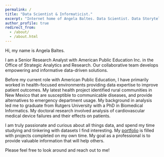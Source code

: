 ```yaml
---
permalink: /
title: "Data Scientist & Informaticist."
excerpt: "Internet home of Angela Baltes. Data Scientist. Data Storyteller. Informaticist."
author_profile: true
redirect_from: 
  - /about/
  - /about.html
---
```


Hi, my name is Angela Baltes.

I am a Senior Research Analyst with American Public Education Inc. in the Office of Strategic Analytics and Research. Our collaborative team develops empowering and informative data-driven solutions. 

Before my current role with American Public Education, I have primarily worked in health-focused environments providing data expertise to improve patient outcomes. My latest health project identified rural communities in New Mexico that are susceptible to communicable diseases, and provide alternatives to emergency department usage. My background in analysis led me to graduate from Rutgers University with a PhD in Biomedical Informatics. My doctoral research involved analysis of cardiovascular medical device failures and their effects on patients.  

I am truly passionate and curious about all things data, and spend my time studying and tinkering with datasets I find interesting. My [portfolio](portfolio.html) is filled with projects completed on my own time. My goal as a professional is to provide valuable information that will help others. 

Please feel free to look around and reach out to me!
